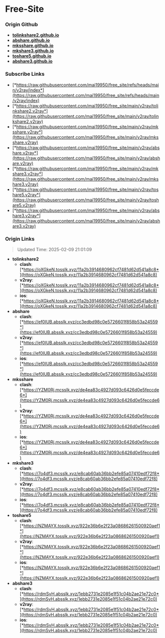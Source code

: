 # Free-Site

### Origin Github

- [**tolinkshare2.github.io**](https://github.com/tolinkshare2/tolinkshare2.github.io)
- [**abshare.github.io**](https://github.com/abshare/abshare.github.io)
- [**mksshare.github.io**](https://github.com/mksshare/mksshare.github.io)
- [**mkshare3.github.io**](https://github.com/mkshare3/mkshare3.github.io)
- [**toshare5.github.io**](https://github.com/toshare5/toshare5.github.io)
- [**abshare3.github.io**](https://github.com/abshare3/abshare3.github.io)

### Subscribe Links

- [*https://raw.githubusercontent.com/mai19950/free_site/refs/heads/main/v2ray/index*](https://raw.githubusercontent.com/mai19950/free_site/refs/heads/main/v2ray/index)
- [*https://raw.githubusercontent.com/mai19950/free_site/main/v2ray/tolinkshare2.v2ray*](https://raw.githubusercontent.com/mai19950/free_site/main/v2ray/tolinkshare2.v2ray)
- [*https://raw.githubusercontent.com/mai19950/free_site/main/v2ray/mksshare.v2ray*](https://raw.githubusercontent.com/mai19950/free_site/main/v2ray/mksshare.v2ray)
- [*https://raw.githubusercontent.com/mai19950/free_site/main/v2ray/abshare.v2ray*](https://raw.githubusercontent.com/mai19950/free_site/main/v2ray/abshare.v2ray)
- [*https://raw.githubusercontent.com/mai19950/free_site/main/v2ray/mkshare3.v2ray*](https://raw.githubusercontent.com/mai19950/free_site/main/v2ray/mkshare3.v2ray)
- [*https://raw.githubusercontent.com/mai19950/free_site/main/v2ray/toshare5.v2ray*](https://raw.githubusercontent.com/mai19950/free_site/main/v2ray/toshare5.v2ray)
- [*https://raw.githubusercontent.com/mai19950/free_site/main/v2ray/abshare3.v2ray*](https://raw.githubusercontent.com/mai19950/free_site/main/v2ray/abshare3.v2ray)

### Origin Links

> Updated Time: 2025-02-09 21:01:09

- **tolinkshare2**
  - **clash**: [*https://oXGkeN.tosslk.xyz/11a2b3914680962cf7481d62d541a8c8*](https://oXGkeN.tosslk.xyz/11a2b3914680962cf7481d62d541a8c8)
  - **v2ray**: [*https://oXGkeN.tosslk.xyz/11a2b3914680962cf7481d62d541a8c8*](https://oXGkeN.tosslk.xyz/11a2b3914680962cf7481d62d541a8c8)
  - **ios**: [*https://oXGkeN.tosslk.xyz/11a2b3914680962cf7481d62d541a8c8*](https://oXGkeN.tosslk.xyz/11a2b3914680962cf7481d62d541a8c8)
- **abshare**
  - **clash**: [*https://ef0IUB.absslk.xyz/cc3edbd98c0e5726601f858b53a24559*](https://ef0IUB.absslk.xyz/cc3edbd98c0e5726601f858b53a24559)
  - **v2ray**: [*https://ef0IUB.absslk.xyz/cc3edbd98c0e5726601f858b53a24559*](https://ef0IUB.absslk.xyz/cc3edbd98c0e5726601f858b53a24559)
  - **ios**: [*https://ef0IUB.absslk.xyz/cc3edbd98c0e5726601f858b53a24559*](https://ef0IUB.absslk.xyz/cc3edbd98c0e5726601f858b53a24559)
- **mksshare**
  - **clash**: [*https://YZM0Rj.mcsslk.xyz/de4ea83c4927d093c6426d0e5feccde6*](https://YZM0Rj.mcsslk.xyz/de4ea83c4927d093c6426d0e5feccde6)
  - **v2ray**: [*https://YZM0Rj.mcsslk.xyz/de4ea83c4927d093c6426d0e5feccde6*](https://YZM0Rj.mcsslk.xyz/de4ea83c4927d093c6426d0e5feccde6)
  - **ios**: [*https://YZM0Rj.mcsslk.xyz/de4ea83c4927d093c6426d0e5feccde6*](https://YZM0Rj.mcsslk.xyz/de4ea83c4927d093c6426d0e5feccde6)
- **mkshare3**
  - **clash**: [*https://7o4df3.mcsslk.xyz/e8cab60ab36bb2efe85a07410edf72f8*](https://7o4df3.mcsslk.xyz/e8cab60ab36bb2efe85a07410edf72f8)
  - **v2ray**: [*https://7o4df3.mcsslk.xyz/e8cab60ab36bb2efe85a07410edf72f8*](https://7o4df3.mcsslk.xyz/e8cab60ab36bb2efe85a07410edf72f8)
  - **ios**: [*https://7o4df3.mcsslk.xyz/e8cab60ab36bb2efe85a07410edf72f8*](https://7o4df3.mcsslk.xyz/e8cab60ab36bb2efe85a07410edf72f8)
- **toshare5**
  - **clash**: [*https://NZMAYX.tosslk.xyz/922e36b6e2f23a08686261500920aef1*](https://NZMAYX.tosslk.xyz/922e36b6e2f23a08686261500920aef1)
  - **v2ray**: [*https://NZMAYX.tosslk.xyz/922e36b6e2f23a08686261500920aef1*](https://NZMAYX.tosslk.xyz/922e36b6e2f23a08686261500920aef1)
  - **ios**: [*https://NZMAYX.tosslk.xyz/922e36b6e2f23a08686261500920aef1*](https://NZMAYX.tosslk.xyz/922e36b6e2f23a08686261500920aef1)
- **abshare3**
  - **clash**: [*https://rdmSvH.absslk.xyz/1ebb2731e2085e1f51c04b2ae21e72c0*](https://rdmSvH.absslk.xyz/1ebb2731e2085e1f51c04b2ae21e72c0)
  - **v2ray**: [*https://rdmSvH.absslk.xyz/1ebb2731e2085e1f51c04b2ae21e72c0*](https://rdmSvH.absslk.xyz/1ebb2731e2085e1f51c04b2ae21e72c0)
  - **ios**: [*https://rdmSvH.absslk.xyz/1ebb2731e2085e1f51c04b2ae21e72c0*](https://rdmSvH.absslk.xyz/1ebb2731e2085e1f51c04b2ae21e72c0)

